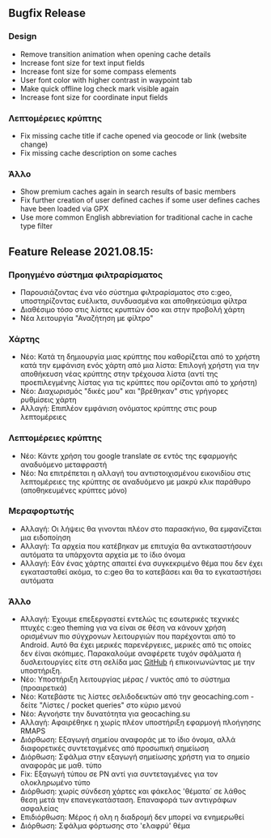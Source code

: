 ## Bugfix Release

### Design
- Remove transition animation when opening cache details
- Increase font size for text input fields
- Increase font size for some compass elements
- User font color with higher contrast in waypoint tab
- Make quick offline log check mark visible again
- Increase font size for coordinate input fields

### Λεπτομέρειες κρύπτης
- Fix missing cache title if cache opened via geocode or link (website change)
- Fix missing cache description on some caches

### Άλλο
- Show premium caches again in search results of basic members
- Fix further creation of user defined caches if some user defines caches have been loaded via GPX
- Use more common English abbreviation for traditional cache in cache type filter

## Feature Release 2021.08.15:

### Προηγμένο σύστημα φιλτραρίσματος
- Παρουσιάζοντας ένα νέο σύστημα φιλτραρίσματος στο c:geo, υποστηρίζοντας ευέλικτα, συνδυασμένα και αποθηκεύσιμα φίλτρα
- Διαθέσιμο τόσο στις λίστες κρυπτών όσο και στην προβολή χάρτη
- Νέα λειτουργία "Αναζήτηση με φίλτρο"

### Χάρτης
- Νέο: Κατά τη δημιουργία μιας κρύπτης που καθορίζεται από το χρήστη κατά την εμφάνιση ενός χάρτη από μια λίστα: Επιλογή χρήστη για την αποθήκευση νέας κρύπτης στην τρέχουσα λίστα (αντί της προεπιλεγμένης λίστας για τις κρύπτες που ορίζονται από το χρήστη)
- Νέο: Διαχωρισμός "δικές μου" και "βρέθηκαν" στις γρήγορες ρυθμίσεις χάρτη
- Αλλαγή: Επιπλέον εμφάνιση ονόματος κρύπτης στις poup λεπτομέρειες

### Λεπτομέρειες κρύπτης
- Νέο: Κάντε χρήση του google translate σε εντός της εφαρμογής αναδυόμενο μεταφραστή
- Νέο: Να επιτρέπεται η αλλαγή του αντιστοιχισμένου εικονιδίου στις λεπτομέρειες της κρύπτης σε αναδυόμενο με μακρύ κλικ παράθυρο (αποθηκευμένες κρύπτες μόνο)

### Μεραφορτωτής
- Αλλαγή: Οι λήψεις θα γινονται πλέον στο παρασκήνιο, θα εμφανίζεται μια ειδοποίηση
- Αλλαγή: Τα αρχεία που κατέβηκαν με επιτυχία θα αντικαταστήσουν αυτόματα τα υπάρχοντα αρχεία με το ίδιο όνομα
- Αλλαγή: Εάν ένας χάρτης απαιτεί ένα συγκεκριμένο θέμα που δεν έχει εγκατασταθεί ακόμα, το c:geo θα το κατεβάσει και θα το εγκαταστήσει αυτόματα

### Άλλο
- Αλλαγή: Έχουμε επεξεργαστεί εντελώς τις εσωτερικές τεχνικές πτυχές c:geo theming για να είναι σε θέση να κάνουν χρήση ορισμένων πιο σύγχρονων λειτουργιών που παρέχονται από το Android. Αυτό θα έχει μερικές παρενέργειες, μερικές από τις οποίες δεν έίναι σκόπιμες. Παρακαλούμε αναφέρετε τυχόν σφάλματα ή δυσλειτουργίες είτε στη σελίδα μας [GitHub](https://www.github.com/cgeo/cgeo/issues) ή επικοινωνώντας με την υποστήριξη.
- Νέο: Υποστήριξη λειτουργίας μέρας / νυκτός από το σύστημα (προαιρετικά)
- Νέο: Κατεβάστε τις λίστες σελιδοδεικτών από την geocaching.com - δείτε "Λίστες / pocket queries" στο κύριο μενού
- Νέο: Αγνοήστε την δυνατότητα για geocaching.su
- Αλλαγή: Αφαιρέθηκε η χωρίς πλέον υποστήριξη εφαρμογή πλοήγησης RMAPS
- Διόρθωση: Εξαγωγή σημείου αναφοράς με το ίδιο όνομα, αλλά διαφορετικές συντεταγμένες από προσωπική σημείωση
- Διόρθωση: Σφάλμα στην εξαγωγή σημείωσης χρήστη για το σημείο αναφοράς με μαθ. τύπο
- Fix: Εξαγωγή τύπου σε PN αντί για συντεταγμένες για τον ολοκληρωμένο τύπο
- Διόρθωση: χωρίς σύνδεση χάρτες και φάκελος 'θέματα΄ σε λάθος θεση μετά την επανεγκατάσταση. Επαναφορά των αντιγράφων ασφαλείας
- Επιδιόρθωση: Μέρος ή ολη η διαδρομή δεν μπορεί να ενημερωθεί
- Διόρθωση: Σφάλμα φόρτωσης στο 'ελαφρύ' θέμα
